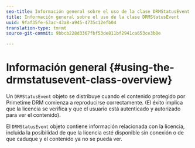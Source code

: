 ```yaml
---
seo-title: Información general sobre el uso de la clase DRMStatusEvent
title: Información general sobre el uso de la clase DRMStatusEvent
uuid: 9faf35fe-63ac-43a8-a945-4735c12efb04
translation-type: tm+mt
source-git-commit: 9bbcb228d3367fbf53de811bf2941ca653ce3b0e

---
```



# Información general {#using-the-drmstatusevent-class-overview}

Un `DRMStatusEvent` objeto se distribuye cuando el contenido protegido por Primetime DRM comienza a reproducirse correctamente. (El éxito implica que la licencia se verifica y que el usuario está autenticado y autorizado para ver el contenido).

El `DRMStatusEvent` objeto contiene información relacionada con la licencia, incluida la posibilidad de que la licencia esté disponible sin conexión o de que caduque y el contenido ya no se pueda ver.
